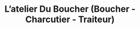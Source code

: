 ---
title: "L’atelier Du Boucher (Boucher - Charcutier - Traiteur)"
url: /albertville/latelier-du-boucher-boucher-charcutier-traiteur/
shop: Metzgerei
---